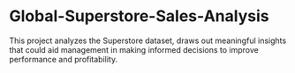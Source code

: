 # Global-Superstore-Sales-Analysis
This project analyzes the Superstore dataset, draws out meaningful insights that could aid management in making informed decisions to improve performance and profitability.
